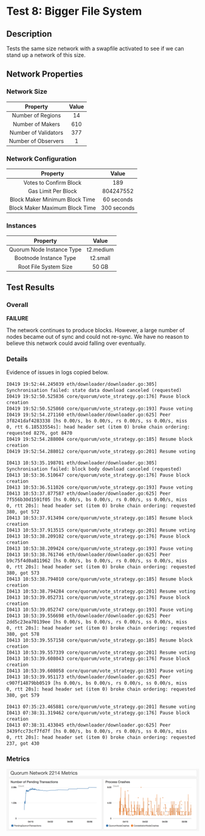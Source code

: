 # Test 8: Bigger File System

## Description

Tests the same size network with a swapfile activated to see if we can stand up a network of this size.

## Network Properties

### Network Size
| Property             | Value |
| :------------------: | :---: |
| Number of Regions    | 14    |
| Number of Makers     | 610   |
| Number of Validators | 377   |
| Number of Observers  | 1     |

### Network Configuration
| Property                       | Value       |
| :----------------------------: | :---------: |
| Votes to Confirm Block         | 189         |
| Gas Limit Per Block            | 804247552   |
| Block Maker Minimum Block Time | 60 seconds  |
| Block Maker Maximum Block Time | 300 seconds |

### Instances
| Property                  | Value     |
| :-----------------------: | :-------: |
| Quorum Node Instance Type | t2.medium |
| Bootnode Instance Type    | t2.small  |
| Root File System Size     | 50 GB     |

## Test Results

### Overall

**FAILURE**

The network continues to produce blocks. However, a large number of nodes became out of sync and could not re-sync. We have no reason to believe this network could avoid falling over eventually.

### Details

Evidence of issues in logs copied below.

```
I0419 19:52:44.245039 eth/downloader/downloader.go:305] Synchronisation failed: state data download canceled (requested)
I0419 19:52:50.525836 core/quorum/vote_strategy.go:176] Pause block creation
I0419 19:52:50.525860 core/quorum/vote_strategy.go:193] Pause voting
I0419 19:52:54.271160 eth/downloader/downloader.go:625] Peer 3f8241daf4283338 [hs 0.00/s, bs 0.00/s, rs 0.00/s, ss 0.00/s, miss    0, rtt 6.18533554s]: head header set (item 0) broke chain ordering: requested 8276, got 8470
I0419 19:52:54.288004 core/quorum/vote_strategy.go:185] Resume block creation
I0419 19:52:54.288012 core/quorum/vote_strategy.go:201] Resume voting
```

```
I0413 10:53:35.198701 eth/downloader/downloader.go:305] Synchronisation failed: block body download canceled (requested)
I0413 10:53:36.510647 core/quorum/vote_strategy.go:176] Pause block creation
I0413 10:53:36.511026 core/quorum/vote_strategy.go:193] Pause voting
I0413 10:53:37.877587 eth/downloader/downloader.go:625] Peer 7f556b30d1591f05 [hs 0.00/s, bs 0.00/s, rs 0.00/s, ss 0.00/s, miss    0, rtt 20s]: head header set (item 0) broke chain ordering: requested 380, got 572
I0413 10:53:37.913494 core/quorum/vote_strategy.go:185] Resume block creation
I0413 10:53:37.913515 core/quorum/vote_strategy.go:201] Resume voting
I0413 10:53:38.209102 core/quorum/vote_strategy.go:176] Pause block creation
I0413 10:53:38.209424 core/quorum/vote_strategy.go:193] Pause voting
I0413 10:53:38.761746 eth/downloader/downloader.go:625] Peer b9c75f4d0a811962 [hs 0.00/s, bs 0.00/s, rs 0.00/s, ss 0.00/s, miss    0, rtt 20s]: head header set (item 0) broke chain ordering: requested 380, got 573
I0413 10:53:38.794010 core/quorum/vote_strategy.go:185] Resume block creation
I0413 10:53:38.794284 core/quorum/vote_strategy.go:201] Resume voting
I0413 10:53:39.052731 core/quorum/vote_strategy.go:176] Pause block creation
I0413 10:53:39.052747 core/quorum/vote_strategy.go:193] Pause voting
I0413 10:53:39.556698 eth/downloader/downloader.go:625] Peer 2dd5c23ea70139ee [hs 0.00/s, bs 0.00/s, rs 0.00/s, ss 0.00/s, miss    0, rtt 20s]: head header set (item 0) broke chain ordering: requested 380, got 578
I0413 10:53:39.557158 core/quorum/vote_strategy.go:185] Resume block creation
I0413 10:53:39.557339 core/quorum/vote_strategy.go:201] Resume voting
I0413 10:53:39.608043 core/quorum/vote_strategy.go:176] Pause block creation
I0413 10:53:39.608058 core/quorum/vote_strategy.go:193] Pause voting
I0413 10:53:39.951173 eth/downloader/downloader.go:625] Peer c907f14879bb0519 [hs 0.00/s, bs 0.00/s, rs 0.00/s, ss 0.00/s, miss    0, rtt 20s]: head header set (item 0) broke chain ordering: requested 380, got 579
```

```
I0413 07:35:23.465881 core/quorum/vote_strategy.go:201] Resume voting
I0413 07:38:31.319462 core/quorum/vote_strategy.go:176] Pause block creation
I0413 07:38:31.433045 eth/downloader/downloader.go:625] Peer 3439fcc73cf7fd7f [hs 0.00/s, bs 0.00/s, rs 0.00/s, ss 0.00/s, miss    0, rtt 20s]: head header set (item 0) broke chain ordering: requested 237, got 430
```

### Metrics

![Test 10 Metrics](test-10-metrics.png "Test 10 Metrics")
